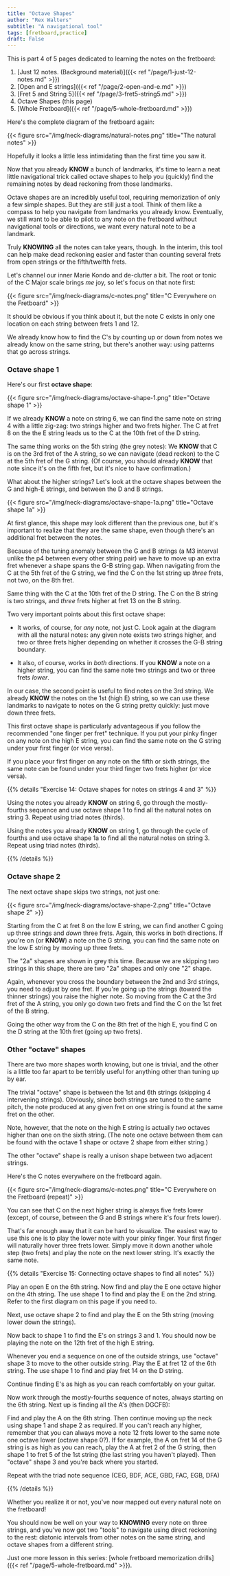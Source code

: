 ```yaml
---
title: "Octave Shapes"
author: "Rex Walters"
subtitle: "A navigational tool"
tags: [fretboard,practice]
draft: False
---
```


This is part 4 of 5 pages dedicated to learning the notes on the fretboard:

1. [Just 12 notes. (Background material)]({{< ref "/page/1-just-12-notes.md" >}})
2. [Open and E strings]({{< ref "/page/2-open-and-e.md" >}})
3. [Fret 5 and String 5]({{< ref "/page/3-fret5-string5.md" >}})
4. Octave Shapes (this page)
5. [Whole Fretboard]({{< ref "/page/5-whole-fretboard.md" >}})


Here's the complete diagram of the fretboard again:

<div class="text-center">
{{< figure src="/img/neck-diagrams/natural-notes.png" title="The natural notes" >}}
</div>

Hopefully it looks a little less intimidating than the first time you saw it.

Now that you already **KNOW** a bunch of landmarks, it's time to learn a neat little navigational trick called octave shapes to help you (quickly) find the remaining notes by dead reckoning from those landmarks.

Octave shapes are an incredibly useful tool, requiring memorization of only a few simple shapes. But they are still just a tool. Think of them like a compass to help you navigate from landmarks you already know. Eventually, we still want to be able to pilot to any note on the fretboard without navigational tools or directions, we want every natural note to be a landmark.

Truly **KNOWING** all the notes can take years, though. In the interim, this tool can help make dead reckoning easier and faster than counting several frets from open strings or the fifth/twelfth frets.

Let's channel our inner Marie Kondo and de-clutter a bit. The root or tonic of the C Major scale brings *me* joy, so let's focus on that note first:

<div class="text-center">
{{< figure src="/img/neck-diagrams/c-notes.png" title="C Everywhere on the Fretboard" >}}
</div>

It should be obvious if you think about it, but the note C exists in only one location on each string between frets 1 and 12.

We already know how to find the C's by counting up or down from notes we already know on the same string, but there's another way: using patterns that go across strings.

### Octave shape 1

Here's our first **octave shape**:

<div class="text-center">
{{< figure src="/img/neck-diagrams/octave-shape-1.png" title="Octave shape 1" >}}
</div>

If we already **KNOW** a note on string 6, we can find the same note on string 4 with a little zig-zag: two strings higher and two frets higher. The C at fret 8 on the the E string leads us to the C at the 10th fret of the D string.

The same thing works on the 5th string (the grey notes): We **KNOW** that C is on the 3rd fret of the A string, so we can navigate (dead reckon) to the C at the 5th fret of the G string. (Of course, you should already **KNOW** that note since it's on the fifth fret, but it's nice to have confirmation.)

What about the higher strings? Let's look at the octave shapes between the G and high-E strings, and between the D and B strings.

<div class="text-center">
{{< figure src="/img/neck-diagrams/octave-shape-1a.png" title="Octave shape 1a" >}}
</div>

At first glance, this shape may look different than the previous one, but it's important to realize that they are the same shape, even though there's an additional fret between the notes.

Because of the tuning anomaly between the G and B strings (a M3 interval unlike the p4 between every other string pair) we have to move up an extra fret whenever a shape spans the G-B string gap. When navigating from the C at the 5th fret of the G string, we find the C on the 1st string up *three* frets, not two, on the 8th fret.

Same thing with the C at the 10th fret of the D string. The C on the B string is two strings, and *three* frets higher at fret 13 on the B string.

Two very important points about this first octave shape:

* It works, of course, for *any* note, not just C. Look again at the diagram with all the natural notes: any given note exists two strings higher, and two or three frets higher depending on whether it crosses the G-B string boundary.

* It also, of course, works in *both* directions. If you **KNOW** a note on a higher string, you can find the same note two strings and two or three frets *lower*.

In our case, the second point is useful to find notes on the 3rd string. We already **KNOW** the notes on the 1st (high E) string, so we can use these landmarks to navigate to notes on the G string pretty quickly: just move down three frets.

This first octave shape is particularly advantageous if you follow the recommended "one finger per fret" technique. If you put your pinky finger on any note on the high E string, you can find the same note on the G string under your first finger (or vice versa).

If you place your first finger on any note on the fifth or sixth strings, the same note can be found under your third finger two frets higher (or vice versa).

<p></p>
{{% details "Exercise 14: Octave shapes for notes on strings 4 and 3" %}}
<div class="bg-info">
  <p>Using the notes you already <strong>KNOW</strong> on string 6, go through the mostly-fourths sequence and use octave shape 1 to find all the natural notes on string 3. Repeat using triad notes (thirds).</p>

  <p>Using the notes you already <strong>KNOW</strong> on string 1, go through the cycle of fourths and use octave shape 1a to find all the natural notes on string 3. Repeat using triad notes (thirds).
  </p>

</div>
{{% /details %}}

### Octave shape 2

The next octave shape skips two strings, not just one:

<div class="text-center">
{{< figure src="/img/neck-diagrams/octave-shape-2.png" title="Octave shape 2" >}}
</div>

Starting from the C at fret 8 on the low E string, we can find another C going up three strings and *down* three frets. Again, this works in both directions. If you're on (or **KNOW**) a note on the G string, you can find the same note on the low E string by moving up three frets.

The "2a" shapes are shown in grey this time. Because we are skipping two strings in this shape, there are two "2a" shapes and only one "2" shape.

Again, whenever you cross the boundary between the 2nd and 3rd strings, you need to adjust by one fret. If you're going up the strings (toward the thinner strings) you raise the higher note. So moving from the C at the 3rd fret of the A string, you only go down two frets and find the C on the 1st fret of the B string.

Going the other way from the C on the 8th fret of the high E, you find C on the D string at the 10th fret (going *up* two frets).

### Other "octave" shapes

There are two more shapes worth knowing, but one is trivial, and the other is a little too far apart to be terribly useful for anything other than tuning up by ear.

The trivial "octave" shape is between the 1st and 6th strings (skipping 4 intervening strings). Obviously, since both strings are tuned to the same pitch, the note produced at any given fret on one string is found at the same fret on the other.

Note, however, that the note on the high E string is actually *two* octaves higher than one on the sixth string. (The note one octave between them can be found with the octave 1 shape or octave 2 shape from either string.)

The other "octave" shape is really a unison shape between two adjacent strings.

Here's the C notes everywhere on the fretboard again.

<div class="text-center">
{{< figure src="/img/neck-diagrams/c-notes.png" title="C Everywhere on the Fretboard (repeat)" >}}
</div>

You can see that C on the next higher string is always five frets lower (except, of course, between the G and B strings where it's four frets lower).

That's far enough away that it can be hard to visualize. The easiest way to use this one is to play the lower note with your pinky finger. Your first finger will naturally hover three frets lower. Simply move it down another whole step (two frets) and play the note on the next lower string. It's exactly the same note.

<p></p>
{{% details "Exercise 15: Connecting octave shapes to find all notes" %}}
<div class="bg-info">
  <p>
    Play an open E on the 6th string. Now find and play the E one octave higher on the 4th string. The use shape 1 to find and play the E on the 2nd string. Refer to the first diagram on this page if you need to.
  </p>

  <p>Next, use octave shape 2 to find and play the E on the 5th string (moving lower down the strings).</p>

  <p>Now back to shape 1 to find the E's on strings 3 and 1. You should now be playing the note on the 12th fret of the high E string.</p>

  <p>Whenever you end a sequence on one of the outside strings, use "octave" shape 3 to move to the other outside string. Play the E at fret 12 of the 6th string. The use shape 1 to find and play fret 14 on the D string.</p>

  <p>Continue finding E's as high as you can reach comfortably on your guitar.</p>

  <p>Now work through the mostly-fourths sequence of notes, always starting on the 6th string. Next up is finding all the A's (then DGCFB):</p>

  <p>Find and play the A on the 6th string. Then continue moving up the neck using shape 1 and shape 2 as required. If you can't reach any higher, remember that you can always move a note 12 frets lower to the same note one octave lower (octave shape 0?). If for example, the A on fret 14 of the G string is as high as you can reach, play the A at fret 2 of the G string, then shape 1 to fret 5 of the 1st string (the last string you haven't played). Then "octave" shape 3 and you're back where you started.</p>

  <p>Repeat with the triad note sequence (CEG, BDF, ACE, GBD, FAC, EGB, DFA)</p>
</div>
{{% /details %}}

Whether you realize it or not, you've now mapped out every natural note on the fretboard!

You should now be well on your way to **KNOWING** every note on three strings, and you've now got two "tools" to navigate using direct reckoning to the rest: diatonic intervals from other notes on the same string, and octave shapes from a different string.

Just one more lesson in this series: [whole fretboard memorization drills]({{< ref "/page/5-whole-fretboard.md" >}}).
